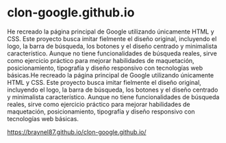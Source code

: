 # clon-google.github.io

He recreado la página principal de Google utilizando únicamente HTML y CSS. Este proyecto busca imitar fielmente el diseño original, incluyendo el logo, la barra de búsqueda, los botones y el diseño centrado y minimalista característico. Aunque no tiene funcionalidades de búsqueda reales, sirve como ejercicio práctico para mejorar habilidades de maquetación, posicionamiento, tipografía y diseño responsivo con tecnologías web básicas.He recreado la página principal de Google utilizando únicamente HTML y CSS. Este proyecto busca imitar fielmente el diseño original, incluyendo el logo, la barra de búsqueda, los botones y el diseño centrado y minimalista característico. Aunque no tiene funcionalidades de búsqueda reales, sirve como ejercicio práctico para mejorar habilidades de maquetación, posicionamiento, tipografía y diseño responsivo con tecnologías web básicas.

https://braynel87.github.io/clon-google.github.io/

